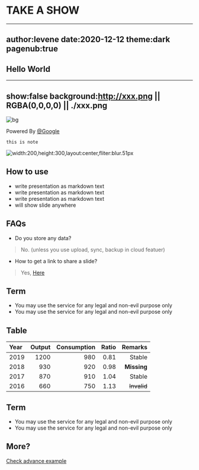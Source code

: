 # TAKE A SHOW
---
author:levene
date:2020-12-12
theme:dark
pagenub:true
---


## Hello World 
---
show:false
background:http://xxx.png || RGBA(0,0,0,0) || ./xxx.png
---
![bg](xxx.png)

Powered By [@Google](http://twitter.com/google)

```note
this is note
```

![width:200,height:300,layout:center,fliter:blur.51px](./xx.png)


## How to use

- write presentation as markdown text
- write presentation as markdown text
- write presentation as markdown text
- will show slide anywhere


## FAQs
- Do you store any data? 
> No. (unless you use upload, sync, backup in cloud featuer)

- How to get a link to share a slide?
> Yes, [Here](http://xxx/xxxx)


## Term
- You may use the service for any legal and non-evil purpose only
- You may use the service for any legal and non-evil purpose only

## Table
| Year | Output | Consumption | Ratio |     Remarks |
|:-----|-------:|------------:|------:|------------:|
| 2019 |   1200 |         980 |  0.81 |      Stable |
| 2018 |    930 |         920 |  0.98 | **Missing** |
| 2017 |    870 |         910 |  1.04 |      Stable |
| 2016 |    660 |         750 |  1.13 | ~~Invalid~~ |


## Term
- You may use the service for any legal and non-evil purpose only
- You may use the service for any legal and non-evil purpose only

## More?

[Check advance example](http://xxxx.com/xxx)